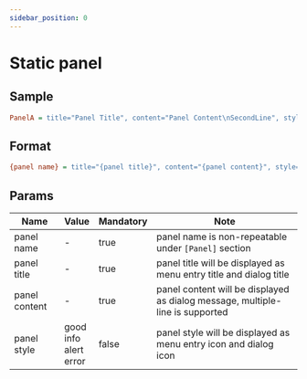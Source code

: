```yaml
---
sidebar_position: 0
---
```


# Static panel

## Sample 

```ini
PanelA = title="Panel Title", content="Panel Content\nSecondLine", style=info
```

## Format

```ini
{panel name} = title="{panel title}", content="{panel content}", style={panel style}
```

## Params

| Name          | Value                                  | Mandatory | Note                                                                          |
|---------------|----------------------------------------|-----------|-------------------------------------------------------------------------------|
| panel name    | -                                      | true      | panel name is non-repeatable under `[Panel]` section                          |
| panel title   | -                                      | true      | panel title will be displayed as menu entry title and dialog title            |
| panel content | -                                      | true      | panel content will be displayed as dialog message, multiple-line is supported |
| panel style   | good<br/>info<br/>alert<br/>error<br/> | false     | panel style will be displayed as menu entry icon and dialog icon              |